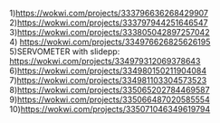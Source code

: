 1)https://wokwi.com/projects/333796636268429907<BR>
2)https://wokwi.com/projects/333797944251646547<BR>
3)https://wokwi.com/projects/333805042897257042<BR>
4) https://wokwi.com/projects/334976626825626195<BR>
5)SERVOMETER with slidepp: https://wokwi.com/projects/334979312069378643<br>
  6)https://wokwi.com/projects/334980150211904084<br>
  7)https://wokwi.com/projects/334981103304573523<br>
  8)https://wokwi.com/projects/335065202784469587<br>
  9)https://wokwi.com/projects/335066487020585554<br>
  10)https://wokwi.com/projects/335071046349619794
  
